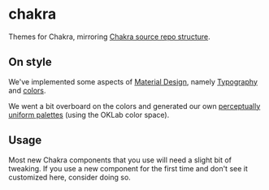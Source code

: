 # chakra

Themes for Chakra, mirroring [Chakra source repo structure](https://github.com/chakra-ui/chakra-ui/blob/main/packages/theme/src/).


## On style

We've implemented some aspects of [Material Design](https://material.io/design),
namely [Typography](./textStyles.ts) and [colors](foundations/colors.tsx).

We went a bit overboard on the colors and generated our own
[perceptually uniform palettes](https://observablehq.com/d/9156fe7f1051dca3) (using the OKLab 
color space).


## Usage

Most new Chakra components that you use will need a slight bit of tweaking. If you use a new
component for the first time and don't see it customized here, consider doing so.
